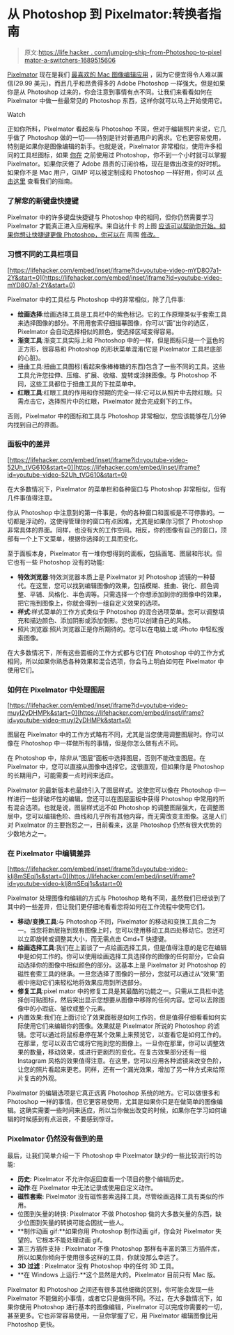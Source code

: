 # 从 Photoshop 到 Pixelmator:转换者指南

> 原文:[https://life hacker . com/jumping-ship-from-Photoshop-to-pixel mator-a-switchers-1689515606](https://lifehacker.com/jumping-ship-from-photoshop-to-pixelmator-a-switchers-1689515606)

[Pixelmator](http://www.pixelmator.com/) 现在是我们 [最喜欢的 Mac 图像编辑应用](https://lifehacker.com/the-best-image-editing-app-for-mac-os-x-5874394) ，因为它便宜得令人难以置信(29.99 美元)，而且几乎和昂贵得多的 Adobe Photoshop 一样强大。但是如果你是从 Photoshop 过来的，你会注意到事情有点不同。让我们来看看如何在 Pixelmator 中做一些最常见的 Photoshop 东西，这样你就可以马上开始使用它。

Watch

正如你所料，Pixelmator 看起来与 Photoshop 不同，但对于编辑照片来说，它几乎做了 Photoshop 做的一切——特别是针对普通用户的需求。它也更容易使用，特别是如果你是图像编辑的新手。也就是说，Pixelmator 非常相似，使用许多相同的工具栏图标，如果 [你在](https://lifehacker.com/learn-the-basics-of-photoshop-the-complete-guide-5758404) 之前使用过 Photoshop，你不到一个小时就可以掌握 Pixelmator。如果你厌倦了 Adobe 昂贵的订阅价格，现在是做出改变的好时机。如果你不是 Mac 用户，GIMP 可以被定制成和 Photoshop 一样好用，你可以 [点击这里](http://lifehacker.com/how-to-make-the-gimp-work-more-like-photoshop-1551318983) 查看我们的指南。

### 了解您的新键盘快捷键

Pixelmator 中的许多键盘快捷键与 Photoshop 中的相同，但你仍然需要学习 Pixelmator 才能真正进入应用程序。来自达什卡 的上图 [应该可以帮助你开始。如果你想让快捷键更像 Photoshop，你可以在](http://dashkards.com/pixelmator) 周围 [修改。](http://pixelmatortutorials.net/?p=652)

### 习惯不同的工具栏项目

 [https://lifehacker.com/embed/inset/iframe?id=youtube-video-mYD8O7a1-2Y&start=0](https://lifehacker.com/embed/inset/iframe?id=youtube-video-mYD8O7a1-2Y&start=0) 

Pixelmator 中的工具栏与 Photoshop 中的非常相似，除了几件事:

*   **绘画选择**:绘画选择工具是工具栏中的紫色标记。它的工作原理类似于套索工具来选择图像的部分。不用用套索仔细描摹图像，你可以“画”出你的选区，Pixelmator 会自动选择相似的颜色，使选择区域变得容易。
*   **渐变工具**:渐变工具实际上和 Photoshop 中的一样，但是图标只是一个蓝色的正方形，很容易和 Photoshop 的形状菜单混淆(它是 Pixelmator 工具栏底部的心脏)。
*   扭曲工具:扭曲工具图标(看起来像棒棒糖的东西)包含了一些不同的工具。这些工具允许您拉伸、压缩、扩展、收缩、旋转或涂抹图像。与 Photoshop 不同，这些工具都位于扭曲工具的下拉菜单中。
*   **红眼工具**:红眼工具的作用和你预期的完全一样:它可以从照片中去除红眼。只需点击它，选择照片中的红眼，Pixelmator 就会完成剩下的工作。

否则，Pixelmator 中的图标和工具与 Photoshop 非常相似，您应该能够在几分钟内找到自己的界面。

### 面板中的差异

 [https://lifehacker.com/embed/inset/iframe?id=youtube-video-52Uh_tVG610&start=0](https://lifehacker.com/embed/inset/iframe?id=youtube-video-52Uh_tVG610&start=0) 

在大多数情况下，Pixelmator 的菜单栏和各种窗口与 Photoshop 非常相似，但有几件事值得注意。

你从 Photoshop 中注意到的第一件事是，你的各种窗口和面板是不可停靠的。一切都是浮动的，这使得管理你的窗口有点困难，尤其是如果你习惯了 Photoshop 非常具体的界面。同样，也没有大的工作空间。相反，你的图像有自己的窗口，顶部有一个上下文菜单，根据你选择的工具而变化。

至于面板本身，Pixelmator 有一堆你想得到的面板，包括画笔、图层和形状。但它也有一些 Photoshop 没有的功能:

*   **特效浏览器**:特效浏览器本质上是 Pixelmator 对 Photoshop 滤镜的一种替代。在这里，您可以找到编辑图像的效果，包括模糊、扭曲、锐化、颜色调整、平铺、风格化、半色调等。只需选择一个你想添加到你的图像中的效果，把它拖到图像上，你就会得到一组自定义效果的选项。
*   **样式**:样式菜单的工作方式类似于 Photoshop 的混合选项菜单。您可以调整填充和描边颜色、添加阴影或添加倒影。您也可以创建自己的风格。
*   照片浏览器:照片浏览器正是你所期待的。您可以在电脑上或 iPhoto 中轻松搜索图像。

在大多数情况下，所有这些面板的工作方式都与它们在 Photoshop 中的工作方式相同，所以如果你熟悉各种效果和混合选项，你会马上明白如何在 Pixelmator 中使用它们。

### 如何在 Pixelmator 中处理图层

 [https://lifehacker.com/embed/inset/iframe?id=youtube-video-muyI2yDHMPk&start=0](https://lifehacker.com/embed/inset/iframe?id=youtube-video-muyI2yDHMPk&start=0) 

图层在 Pixelmator 中的工作方式略有不同，尤其是当您使用调整图层时。你可以像在 Photoshop 中一样做所有的事情，但是你怎么做有点不同。

在 Photoshop 中，除非从“图层”面板中选择图层，否则不能改变图层。在 Pixelmator 中，您可以直接从图像中选择它。这很直观，但如果你是 Photoshop 的长期用户，可能需要一点时间来适应。

Pixelmator 的最新版本也最终引入了图层样式。这使您可以像在 Photoshop 中一样进行一些非破坏性的编辑。您还可以在图层面板中获得 Photoshop 中常用的所有混合选项。也就是说，图层样式远不如 Photoshop 的调整图层强大，在调整图层中，您可以编辑色阶、曲线和几乎所有其他内容，而无需改变主图像。这是人们对 Pixelmator 的主要抱怨之一，目前看来，这是 Photoshop 仍然有很大优势的少数地方之一。

### 在 Pixelmator 中编辑差异

 [https://lifehacker.com/embed/inset/iframe?id=youtube-video-kIj8mSEqj1s&start=0](https://lifehacker.com/embed/inset/iframe?id=youtube-video-kIj8mSEqj1s&start=0) 

Pixelmator 处理图像和编辑的方式与 Photoshop 略有不同，虽然我们已经谈到了其中的一些差异，但让我们更仔细地看看您将如何在工作流程中使用它们。

*   **移动/变换工具**:与 Photoshop 不同，Pixelmator 的移动和变换工具合二为一。当您将新层拖到现有图像上时，您可以使用移动工具四处移动它。您还可以立即旋转或调整其大小，而无需点击 Cmd+T 快捷键。
*   **绘画选择工具**:我们在上面谈了一点绘画选择工具，但是值得注意的是它在编辑中是如何工作的。你可以使用绘画选择工具选择你的图像的任何部分，它会自动选择你的图像中相似颜色的部分。这基本上是 Pixelmator 对 Photoshop 的磁性套索工具的继承。一旦您选择了图像的一部分，您就可以通过从“效果”面板中拖动它们来轻松地将效果应用到所选部分。
*   **修复工具**:pixel mator 中的修复工具是其最酷的功能之一。只需从工具栏中选择创可贴图标，然后突出显示您想要从图像中移除的任何内容。您可以去除图像中的小瑕疵、皱纹或整个元素。
*   内置效果:我们在上面讨论了效果面板是如何工作的，但是值得仔细看看如何实际使用它们来编辑你的图像。效果就是 Pixelmator 所说的 Photoshop 的滤镜。您可以通过将鼠标悬停在某个效果上来预览它，以查看它是如何工作的。在那里，您可以双击它或将它拖到您的图像上。一旦你在那里，你可以调整效果的数量，移动效果，或进行更剧烈的变化。在复古效果部分还有一组 Instagram 风格的效果值得注意。在这里，您可以应用各种滤镜来改变色阶，让您的照片看起来更老。同样，还有一个漏光效果，增加了另一种方式来给照片复古的外观。

Pixelmator 的编辑选项是它真正远离 Photoshop 系统的地方。它可以做很多和 Photoshop 一样的事情，但它更容易使用，尤其是如果你只是在做简单的图像编辑。这确实需要一些时间来适应，所以当你做出改变的时候，如果你在学习如何编辑的时候感到有点沮丧，不要感到惊讶。

### Pixelmator 仍然没有做到的是

最后，让我们简单介绍一下 Photoshop 中 Pixelmator 缺少的一些比较流行的功能:

*   **历史:** Pixelmator 不允许你返回查看一个项目的整个编辑历史。
*   **动作**:在 Pixelmator 中无法记录或使用自定义动作。
*   **磁性套索:** Pixelmator 没有磁性套索选择工具，尽管绘画选择工具有类似的作用。
*   位图到矢量的转换: Pixelmator 不做 Photoshop 做的大多数矢量的东西，缺少位图到矢量的转换可能会困扰一些人。
*   **制作动画 gif:**如果你用 Photoshop 制作动画 gif，你会对 Pixelmator 失望的。它根本不能处理动画 gif。
*   第三方插件支持 : Pixelmator 不像 Photoshop 那样有丰富的第三方插件库，所以如果你倾向于使用很多这样的工具，你就没那么幸运了。
*   **3D 过滤** : Pixelmator 没有 Photoshop 中的任何 3D 工具。
*   **在 Windows 上运行:**这个显然是大的。Pixelmator 目前只有 Mac 版。

Pixelmator 和 Photoshop 之间还有很多其他细微的区别，你可能会发现一些 Pixelmator 不能做的小事情，或者它只是做得不同。不过，在大多数情况下，如果你使用 Photoshop 进行基本的图像编辑，Pixelmator 可以完成你需要的一切，甚至更多。它也非常容易使用，一旦你掌握了它，用 Pixelmator 编辑图像比用 Photoshop 更快。